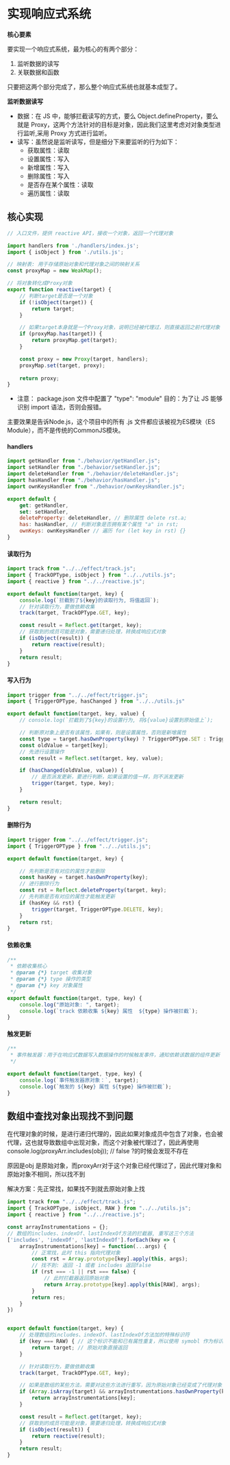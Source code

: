 # 实现响应式系统

**核心要素**

要实现一个响应式系统，最为核心的有两个部分：

1. 监听数据的读写
2. 关联数据和函数

只要把这两个部分完成了，那么整个响应式系统也就基本成型了。

**监听数据读写**

- 数据：在 JS 中，能够拦截读写的方式，要么 Object.defineProperty，要么就是 Proxy，这两个方法针对的目标是对象，因此我们这里考虑对对象类型进行监听,采用 Proxy 方式进行监听。
- 读写：虽然说是监听读写，但是细分下来要监听的行为如下：
  - 获取属性：读取
  - 设置属性：写入
  - 新增属性：写入
  - 删除属性：写入
  - 是否存在某个属性：读取
  - 遍历属性：读取


## 核心实现

```js
// 入口文件，提供 reactive API，接收一个对象，返回一个代理对象

import handlers from './handlers/index.js';
import { isObject } from './utils.js';

// 映射表: 用于存储原始对象和代理对象之间的映射关系
const proxyMap = new WeakMap();

// 将对象转化成Proxy对象
export function reactive(target) {
    // 判断target是否是一个对象
    if (!isObject(target)) {
        return target;
    }

    // 如果target本身就是一个Proxy对象，说明已经被代理过，则直接返回之前代理对象
    if (proxyMap.has(target)) {
        return proxyMap.get(target);
    }

    const proxy = new Proxy(target, handlers);
    proxyMap.set(target, proxy);
    
    return proxy;
}
```

- 注意： package.json 文件中配置了 "type": "module" 
目的：为了让 JS 能够识别 import 语法，否则会报错。

主要效果是告诉Node.js，这个项目中的所有 .js 文件都应该被视为ES模块（ES Module），而不是传统的CommonJS模块。


#### handlers

```js
import getHandler from "./behavior/getHandler.js";
import setHandler from "./behavior/setHandler.js";
import deleteHandler from "./behavior/deleteHandler.js";
import hasHandler from "./behavior/hasHandler.js";
import ownKeysHandler from "./behavior/ownKeysHandler.js";

export default {
    get: getHandler,
    set: setHandler,
    deleteProperty: deleteHandler, // 删除属性 delete rst.a;
    has: hasHandler, // 判断对象是否拥有某个属性 "a" in rst;
    ownKeys: ownKeysHandler // 遍历 for (let key in rst) {}
}
```

#### 读取行为

```js
import track from "../../effect/track.js";
import { TrackOPType, isObject } from "../../utils.js";
import { reactive } from "../../reactive.js";

export default function(target, key) {
    console.log(`拦截到了${key}的读取行为, 将值返回`);
    // 针对读取行为，要做依赖收集
    track(target, TrackOPType.GET, key);

    const result = Reflect.get(target, key);    
    // 获取到的成员可能是对象，需要递归处理，转换成响应式对象
    if (isObject(result)) {
        return reactive(result);
    }
    return result;
}
```

#### 写入行为

```js
import trigger from "../../effect/trigger.js";
import { TriggerOPType, hasChanged } from "../../utils.js"

export default function(target, key, value) {
    // console.log(`拦截到了${key}的设置行为, 将${value}设置到原始值上`);

    // 判断原对象上是否有该属性，如果有，则是设置属性，否则是新增属性
    const type = target.hasOwnProperty(key) ? TriggerOPType.SET : TriggerOPType.ADD;
    const oldValue = target[key];
    // 先进行设置操作
    const result = Reflect.set(target, key, value);

    if (hasChanged(oldValue, value)) {
        // 是否派发更新，要进行判断，如果设置的值一样，则不派发更新
        trigger(target, type, key);
    }

    return result;
}
```


#### 删除行为

```js
import trigger from "../../effect/trigger.js";
import { TriggerOPType } from "../../utils.js";

export default function(target, key) {

    // 先判断是否有对应的属性才能删除
    const hasKey = target.hasOwnProperty(key);
    // 进行删除行为
    const rst = Reflect.deleteProperty(target, key);
    // 先判断是否有对应的属性才能触发更新
    if (hasKey && rst) {
        trigger(target, TriggerOPType.DELETE, key);
    }
    return rst;
}
```

#### 依赖收集

```js
/**
 * 依赖收集核心
 * @param {*} target 收集对象
 * @param {*} type 操作的类型
 * @param {*} key 对象属性
 */
export default function(target, type, key) {
    console.log("原始对象: ", target);
    console.log(`track 依赖收集 ${key} 属性  ${type} 操作被拦截`);
}
```

#### 触发更新

```js
/**
 * 事件触发器：用于在响应式数据写入数据操作的时候触发事件，通知依赖该数据的组件更新
 */

export default function(target, type, key) {
    console.log(`事件触发器原对象：`, target);
    console.log(`触发的 ${key} 属性 ${type} 操作被拦截`);
}
```


## 数组中查找对象出现找不到问题

在代理对象的时候，是进行递归代理的，因此如果对象成员中包含了对象，也会被代理，这也就导致数组中出现对象，而这个对象被代理过了，因此再使用 console.log(proxyArr.includes(obj)); // false ?的时候会发现不存在

原因是obj 是原始对象，而proxyArr对于这个对象已经代理过了，因此代理对象和原始对象不相同，所以找不到

解决方案：先正常找，如果找不到就去原始对象上找

```js
import track from "../../effect/track.js";
import { TrackOPType, isObject, RAW } from "../../utils.js";
import { reactive } from "../../reactive.js";

const arrayInstrumentations = {};
// 数组的includes、indexOf、lastIndexOf方法的拦截器, 重写这三个方法
['includes', 'indexOf', 'lastIndexOf'].forEach(key => {
    arrayInstrumentations[key] = function(...args) {
        // 正常找，此时 this 指向代理对象
        const rst = Array.prototype[key].apply(this, args);
        // 找不到: 返回 -1 或者 includes 返回false
        if (rst === -1 || rst === false) {
            // 此时拦截器返回原始对象
            return Array.prototype[key].apply(this[RAW], args);
        }
        return res;
    }
})


export default function(target, key) {
    // 处理数组的includes、indexOf、lastIndexOf方法加的特殊标识符
    if (key === RAW) { // 这个标识不能和已有属性重复，所以使用 symobl 作为标识符
        return target; // 原始对象直接返回
    }

    // 针对读取行为，要做依赖收集
    track(target, TrackOPType.GET, key);

    // 如果是数组的某些方法，需要对这些方法进行重写，因为原始对象已经变成了代理对象，所以找不到
    if (Array.isArray(target) && arrayInstrumentations.hasOwnProperty(key)) {
        return arrayInstrumentations[key];
    }

    const result = Reflect.get(target, key);    
    // 获取到的成员可能是对象，需要递归处理，转换成响应式对象
    if (isObject(result)) {
        return reactive(result);
    }
    return result;
}

```
